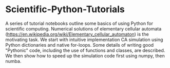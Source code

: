 # Scientific-Python-Tutorials
A series of tutorial notebooks outline some basics of using Python for scientific computing. Numerical solutions of elementary cellular automata (https://en.wikipedia.org/wiki/Elementary_cellular_automaton) is the motivating task. We start with intuitive implementation CA simulation using Python dictionaries and native for-loops. Some details of writing good "Pythonic" code, including the use of functions and classes, are described. We then show how to speed up the simulation code first using numpy, then numba. 
